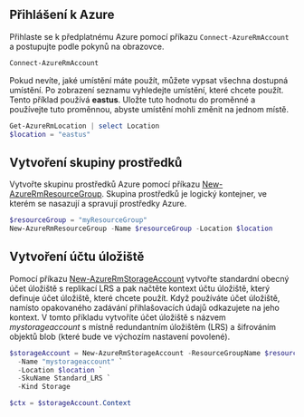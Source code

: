 ## <a name="sign-in-to-azure"></a>Přihlášení k Azure

Přihlaste se k předplatnému Azure pomocí příkazu `Connect-AzureRmAccount` a postupujte podle pokynů na obrazovce.

```powershell
Connect-AzureRmAccount
```

Pokud nevíte, jaké umístění máte použít, můžete vypsat všechna dostupná umístění. Po zobrazení seznamu vyhledejte umístění, které chcete použít. Tento příklad používá **eastus**. Uložte tuto hodnotu do proměnné a používejte tuto proměnnou, abyste umístění mohli změnit na jednom místě.

```powershell
Get-AzureRmLocation | select Location 
$location = "eastus"
```

## <a name="create-a-resource-group"></a>Vytvoření skupiny prostředků

Vytvořte skupinu prostředků Azure pomocí příkazu [New-AzureRmResourceGroup](/powershell/module/azurerm.resources/new-azurermresourcegroup). Skupina prostředků je logický kontejner, ve kterém se nasazují a spravují prostředky Azure. 

```powershell
$resourceGroup = "myResourceGroup"
New-AzureRmResourceGroup -Name $resourceGroup -Location $location 
```

## <a name="create-a-storage-account"></a>Vytvoření účtu úložiště

Pomocí příkazu [New-AzureRmStorageAccount](/powershell/module/azurerm.storage/New-AzureRmStorageAccount) vytvořte standardní obecný účet úložiště s replikací LRS a pak načtěte kontext účtu úložiště, který definuje účet úložiště, které chcete použít. Když používáte účet úložiště, namísto opakovaného zadávání přihlašovacích údajů odkazujete na jeho kontext. V tomto příkladu vytvoříte účet úložiště s názvem *mystorageaccount* s místně redundantním úložištěm (LRS) a šifrováním objektů blob (které bude ve výchozím nastavení povolené).

```powershell
$storageAccount = New-AzureRmStorageAccount -ResourceGroupName $resourceGroup `
  -Name "mystorageaccount" `
  -Location $location `
  -SkuName Standard_LRS `
  -Kind Storage

$ctx = $storageAccount.Context
```
